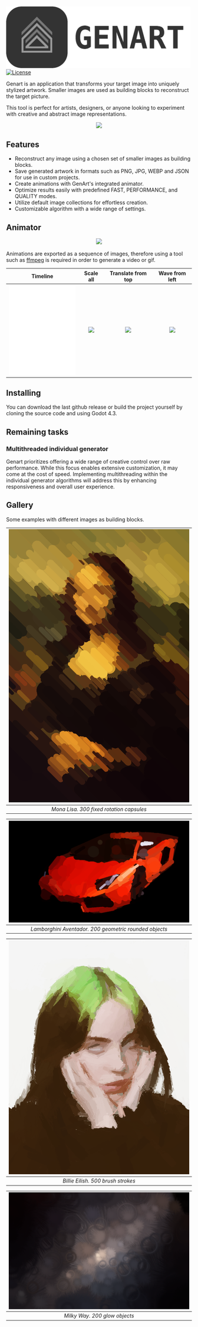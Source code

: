 <img src="imgs/GenartIconAndName.png" width=500></img>
[![License](https://img.shields.io/badge/License-MIT-blue.svg?style=flat-square)](https://github.com/FrancoYudica/Genart/blob/main/LICENSE)

Genart is an application that transforms your target image into uniquely stylized artwork.
Smaller images are used as building blocks to reconstruct the target picture.

This tool is perfect for artists, designers, or anyone looking to experiment with creative and abstract image representations.

<div align="center">

<img src="https://github.com/user-attachments/assets/93a80909-5bb0-4a7d-bca0-6a515866f7e3" width=800></img>

</div>

## Features

- Reconstruct any image using a chosen set of smaller images as building blocks.
- Save generated artwork in formats such as PNG, JPG, WEBP and JSON for use in custom projects.
- Create animations with GenArt's integrated animator.
- Optimize results easily with predefined FAST, PERFORMANCE, and QUALITY modes.
- Utilize default image collections for effortless creation.
- Customizable algorithm with a wide range of settings.

## Animator

<div align="center">
<img src="https://github.com/user-attachments/assets/bc3f2675-75ab-4b8f-9d19-9b900da3f427" width=800></img>
</div>

Animations are exported as a sequence of images, therefore using a tool such as [ffmpeg](https://www.ffmpeg.org/) is required in order to generate a video or gif.

<div align="center">

|                               Timeline                                |                               Scale all                                |                             Translate from top                             |                               Wave from left                                |
| :-------------------------------------------------------------------: | :--------------------------------------------------------------------: | :------------------------------------------------------------------------: | :-------------------------------------------------------------------------: |
| <img src="imgs/samples/animations/icecream/timeline.gif" width="200"> | <img src="imgs/samples/animations/icecream/scale_all.gif" width="200"> | <img src="imgs/samples/animations/icecream/translate_top.gif" width="200"> | <img src="imgs/samples/animations/icecream/wave_from_left.gif" width="200"> |

</div>

## Installing

You can download the last github release or build the project yourself by cloning the source code and using Godot 4.3.

## Remaining tasks

### Multithreaded individual generator

Genart prioritizes offering a wide range of creative control over raw performance. While this focus enables extensive customization, it may come at the cost of speed. Implementing multithreading within the individual generator algorithms will address this by enhancing responsiveness and overall user experience.

## Gallery

Some examples with different images as building blocks.

<div align="center">

| <img src="imgs/samples/MonaLisa300ind.png" alt="Mona Lisa" style="object-fit: cover;"> |
| :------------------------------------------------------------------------------------: |
|                        _Mona Lisa. 300 fixed rotation capsules_                        |

| <img src="imgs/samples/lambo-200ind.png" alt="Lambo" style="object-fit: cover;"> |
| :------------------------------------------------------------------------------: |
|              _Lamborghini Aventador. 200 geometric rounded objects_              |

| <img src="imgs/samples/BillieEilish500.png" alt="Billie Eilish" style="object-fit: cover;"> |
| :-----------------------------------------------------------------------------------------: |
|                             _Billie Eilish. 500 brush strokes_                              |

| <img src="imgs/samples/MilkyWay200indglow.png" alt="Milky Way" style="object-fit: cover;"> |
| :----------------------------------------------------------------------------------------: |
|                               _Milky Way. 200 glow objects_                                |

</div>
